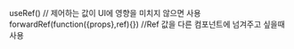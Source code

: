 useRef() // 제어하는 값이 UI에 영향을 미치지 않으면 사용 
forwardRef(function({props},ref){}) //Ref 값을 다른 컴포넌트에 넘겨주고 싶을때 사용
